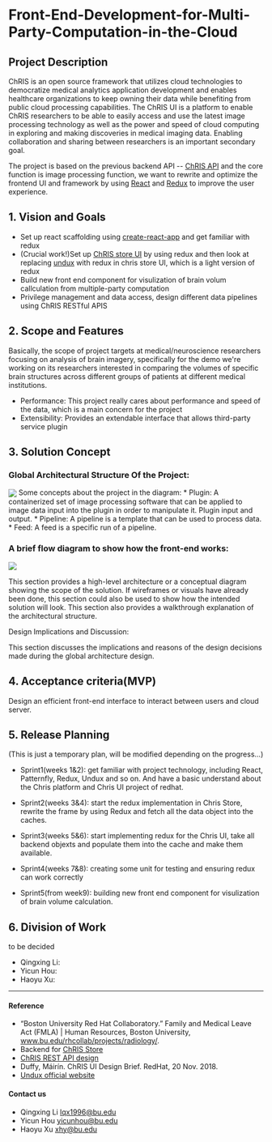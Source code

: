 # Front-End-Development-for-Multi-Party-Computation-in-the-Cloud

## Project Description

ChRIS is an open source framework that utilizes cloud technologies to democratize medical analytics application development and enables healthcare organizations to keep owning their data while benefiting from public cloud processing capabilities.  The ChRIS UI is a platform to enable ChRIS researchers to be able to easily access and use the latest image processing technology as well as the power and speed of cloud computing in exploring and making discoveries in medical imaging data. Enabling collaboration and sharing between researchers is an important secondary goal.

The project is based on the previous backend API -- [ChRIS API](https://fnndsc.github.io/fnndsc/chrisdoc/) and the core function is image processing function, we want to rewrite and optimize the frontend UI and framework by using [React](https://github.com/facebook/react) and [Redux](https://github.com/reduxjs/redux) to improve the user experience.


## 1. Vision and Goals

* Set up react scaffolding using [create-react-app](https://github.com/facebook/create-react-app) and get familiar with redux
* (Crucial work!)Set up [ChRIS store UI](https://github.com/FNNDSC/ChRIS_store_ui) by using redux and then look at replacing [undux](https://github.com/bcherny/undux) with redux in chris store UI, which is a light version of redux
* Build new front end component for visulization of brain volum callculation from multiple-party computation
* Privilege management and data access, design different data pipelines using ChRIS RESTful APIS


## 2. Scope and Features
Basically, the scope of project targets at medical/neuroscience researchers focusing on analysis of brain imagery, specifically for the demo we're working on its researchers interested in comparing the volumes of specific brain structures across different groups of patients at different medical institutions.
* Performance: This project really cares about performance and speed of the data, which is a main concern for the project 
* Extensibility: Provides an extendable interface that allows third-party service plugin

## 3. Solution Concept

### Global Architectural Structure Of the Project:
<img align = center src = "https://github.com/bu-528-sp19/Front-End-Development-for-Multi-Party-Computation-in-the-Cloud/blob/master/diagram.png">
Some concepts about the project in the diagram:
* Plugin: A containerized set of image processing software that can be applied to image data input into the plugin in order to manipulate it. Plugin input and output.
* Pipeline: A pipeline is a template that can be used to process data.
* Feed: A feed is a specific run of a pipeline.

### A brief flow diagram to show how the front-end works:
<img align = center src = "https://github.com/bu-528-sp19/Front-End-Development-for-Multi-Party-Computation-in-the-Cloud/blob/master/images/Project-Based%20Feed%20Screen-By-Sreen.png">

This section provides a high-level architecture or a conceptual diagram showing the scope of the solution. If wireframes or visuals have already been done, this section could also be used to show how the intended solution will look. This section also provides a walkthrough explanation of the architectural structure.

Design Implications and Discussion:

This section discusses the implications and reasons of the design decisions made during the global architecture design.

## 4. Acceptance criteria(MVP)
Design an efficient front-end interface to interact between users and cloud server.

## 5. Release Planning
(This is just a temporary plan, will be modified depending on the progress...)

- Sprint1(weeks 1&2): get familiar with project technology, including React, Patternfly, Redux, Undux and so on. And have a basic understand about the Chris platform and Chris UI project of redhat.

- Sprint2(weeks 3&4): start the redux implementation in Chris Store, rewrite the frame by using Redux and fetch all the data object into the caches.

- Sprint3(weeks 5&6): start implementing redux for the Chris UI, take all backend objexts and populate them into the cache and make them available.

- Sprint4(weeks 7&8): creating some unit for testing and ensuring redux can work correctly 

- Sprint5(from week9): building new front end component for visulization of brain volume calculation.

## 6. Division of Work
to be decided

- Qingxing Li:
- Yicun Hou:
- Haoyu Xu:

** **

#### Reference
- “Boston University Red Hat Collaboratory.” Family and Medical Leave Act (FMLA) | Human Resources, Boston University, www.bu.edu/rhcollab/projects/radiology/.
- Backend for [ChRIS Store](https://github.com/FNNDSC/ChRIS_store)
- [ChRIS REST API design](https://github.com/FNNDSC/ChRIS_ultron_backEnd/wiki/ChRIS-REST-API-design)
- Duffy, Máirín. ChRIS UI Design Brief. RedHat, 20 Nov. 2018.
- [Undux official website](https://undux.org/)

#### Contact us

- Qingxing Li lqx1996@bu.edu
- Yicun Hou yicunhou@bu.edu
- Haoyu Xu xhy@bu.edu
